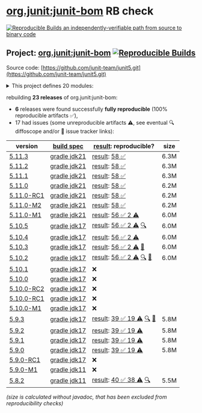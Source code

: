 [org.junit:junit-bom](https://central.sonatype.com/artifact/org.junit/junit-bom/versions) RB check
=======

[![Reproducible Builds](https://reproducible-builds.org/images/logos/rb.svg) an independently-verifiable path from source to binary code](https://reproducible-builds.org/)

## Project: [org.junit:junit-bom](https://central.sonatype.com/artifact/org.junit/junit-bom/versions) [![Reproducible Builds](https://img.shields.io/endpoint?url=https://raw.githubusercontent.com/jvm-repo-rebuild/reproducible-central/master/content/org/junit/junit5/badge.json)](https://github.com/jvm-repo-rebuild/reproducible-central/blob/master/content/org/junit/junit5/README.md)

Source code: [https://github.com/junit-team/junit5.git](https://github.com/junit-team/junit5.git)

<details><summary>This project defines 20 modules:</summary>

* [org.junit.jupiter:junit-jupiter](https://central.sonatype.com/artifact/org.junit.jupiter/junit-jupiter/overview)
* [org.junit.jupiter:junit-jupiter-api](https://central.sonatype.com/artifact/org.junit.jupiter/junit-jupiter-api/overview)
* [org.junit.jupiter:junit-jupiter-engine](https://central.sonatype.com/artifact/org.junit.jupiter/junit-jupiter-engine/overview)
* [org.junit.jupiter:junit-jupiter-migrationsupport](https://central.sonatype.com/artifact/org.junit.jupiter/junit-jupiter-migrationsupport/overview)
* [org.junit.jupiter:junit-jupiter-params](https://central.sonatype.com/artifact/org.junit.jupiter/junit-jupiter-params/overview)
* [org.junit.platform:junit-platform-commons](https://central.sonatype.com/artifact/org.junit.platform/junit-platform-commons/overview)
* [org.junit.platform:junit-platform-console](https://central.sonatype.com/artifact/org.junit.platform/junit-platform-console/overview)
* [org.junit.platform:junit-platform-console-standalone](https://central.sonatype.com/artifact/org.junit.platform/junit-platform-console-standalone/overview)
* [org.junit.platform:junit-platform-engine](https://central.sonatype.com/artifact/org.junit.platform/junit-platform-engine/overview)
* [org.junit.platform:junit-platform-jfr](https://central.sonatype.com/artifact/org.junit.platform/junit-platform-jfr/overview)
* [org.junit.platform:junit-platform-launcher](https://central.sonatype.com/artifact/org.junit.platform/junit-platform-launcher/overview)
* [org.junit.platform:junit-platform-reporting](https://central.sonatype.com/artifact/org.junit.platform/junit-platform-reporting/overview)
* [org.junit.platform:junit-platform-runner](https://central.sonatype.com/artifact/org.junit.platform/junit-platform-runner/overview)
* [org.junit.platform:junit-platform-suite](https://central.sonatype.com/artifact/org.junit.platform/junit-platform-suite/overview)
* [org.junit.platform:junit-platform-suite-api](https://central.sonatype.com/artifact/org.junit.platform/junit-platform-suite-api/overview)
* [org.junit.platform:junit-platform-suite-commons](https://central.sonatype.com/artifact/org.junit.platform/junit-platform-suite-commons/overview)
* [org.junit.platform:junit-platform-suite-engine](https://central.sonatype.com/artifact/org.junit.platform/junit-platform-suite-engine/overview)
* [org.junit.platform:junit-platform-testkit](https://central.sonatype.com/artifact/org.junit.platform/junit-platform-testkit/overview)
* [org.junit.vintage:junit-vintage-engine](https://central.sonatype.com/artifact/org.junit.vintage/junit-vintage-engine/overview)
* [org.junit:junit-bom](https://central.sonatype.com/artifact/org.junit/junit-bom/overview)
</details>

rebuilding **23 releases** of org.junit:junit-bom:
- **6** releases were found successfully **fully reproducible** (100% reproducible artifacts :white_check_mark:),
- 17 had issues (some unreproducible artifacts :warning:, see eventual :mag: diffoscope and/or :memo: issue tracker links):

| version | [build spec](/BUILDSPEC.md) | [result](https://reproducible-builds.org/docs/jvm/): reproducible? | size |
| -- | --------- | ------ | -- |
| [5.11.3](https://central.sonatype.com/artifact/org.junit/junit-bom/5.11.3/pom) | [gradle jdk21](junit5-5.11.3.buildspec) | [result](junit-bom-5.11.3.buildinfo): [58 :white_check_mark: ](junit-bom-5.11.3.buildcompare) | 6.3M |
| [5.11.2](https://central.sonatype.com/artifact/org.junit/junit-bom/5.11.2/pom) | [gradle jdk21](junit5-5.11.2.buildspec) | [result](junit-bom-5.11.2.buildinfo): [58 :white_check_mark: ](junit-bom-5.11.2.buildcompare) | 6.3M |
| [5.11.1](https://central.sonatype.com/artifact/org.junit/junit-bom/5.11.1/pom) | [gradle jdk21](junit5-5.11.1.buildspec) | [result](junit-bom-5.11.1.buildinfo): [58 :white_check_mark: ](junit-bom-5.11.1.buildcompare) | 6.3M |
| [5.11.0](https://central.sonatype.com/artifact/org.junit/junit-bom/5.11.0/pom) | [gradle jdk21](junit5-5.11.0.buildspec) | [result](junit-bom-5.11.0.buildinfo): [58 :white_check_mark: ](junit-bom-5.11.0.buildcompare) | 6.2M |
| [5.11.0-RC1](https://central.sonatype.com/artifact/org.junit/junit-bom/5.11.0-RC1/pom) | [gradle jdk21](junit5-5.11.0-RC1.buildspec) | [result](junit-bom-5.11.0-RC1.buildinfo): [58 :white_check_mark: ](junit-bom-5.11.0-RC1.buildcompare) | 6.2M |
| [5.11.0-M2](https://central.sonatype.com/artifact/org.junit/junit-bom/5.11.0-M2/pom) | [gradle jdk21](junit5-5.11.0-M2.buildspec) | [result](junit-bom-5.11.0-M2.buildinfo): [58 :white_check_mark: ](junit-bom-5.11.0-M2.buildcompare) | 6.2M |
| [5.11.0-M1](https://central.sonatype.com/artifact/org.junit/junit-bom/5.11.0-M1/pom) | [gradle jdk21](junit5-5.11.0-M1.buildspec) | [result](junit-bom-5.11.0-M1.buildinfo): [56 :white_check_mark:  2 :warning:](junit-bom-5.11.0-M1.buildcompare) | 6.0M |
| [5.10.5](https://central.sonatype.com/artifact/org.junit/junit-bom/5.10.5/pom) | [gradle jdk17](junit5-5.10.5.buildspec) | [result](junit-bom-5.10.5.buildinfo): [56 :white_check_mark:  2 :warning:](junit-bom-5.10.5.buildcompare) [:mag:](junit-bom-5.10.5.diffoscope) | 6.0M |
| [5.10.4](https://central.sonatype.com/artifact/org.junit/junit-bom/5.10.4/pom) | [gradle jdk17](junit5-5.10.4.buildspec) | [result](junit-bom-5.10.4.buildinfo): [56 :white_check_mark:  2 :warning:](junit-bom-5.10.4.buildcompare) | 6.0M |
| [5.10.3](https://central.sonatype.com/artifact/org.junit/junit-bom/5.10.3/pom) | [gradle jdk17](junit5-5.10.3.buildspec) | [result](junit-bom-5.10.3.buildinfo): [56 :white_check_mark:  2 :warning:](junit-bom-5.10.3.buildcompare) [:memo:](https://github.com/junit-team/junit5/issues/3690) | 6.0M |
| [5.10.2](https://central.sonatype.com/artifact/org.junit/junit-bom/5.10.2/pom) | [gradle jdk17](junit5-5.10.2.buildspec) | [result](junit-bom-5.10.2.buildinfo): [56 :white_check_mark:  2 :warning:](junit-bom-5.10.2.buildcompare) [:mag:](junit-bom-5.10.2.diffoscope) [:memo:](https://github.com/junit-team/junit5/issues/3690) | 6.0M |
| [5.10.1](https://central.sonatype.com/artifact/org.junit/junit-bom/5.10.1/pom) | [gradle jdk17](junit5-5.10.1.buildspec) | :x: | |
| [5.10.0](https://central.sonatype.com/artifact/org.junit/junit-bom/5.10.0/pom) | [gradle jdk17](junit5-5.10.0.buildspec) | :x: | |
| [5.10.0-RC2](https://central.sonatype.com/artifact/org.junit/junit-bom/5.10.0-RC2/pom) | [gradle jdk17](junit5-5.10.0-RC2.buildspec) | :x: | |
| [5.10.0-RC1](https://central.sonatype.com/artifact/org.junit/junit-bom/5.10.0-RC1/pom) | [gradle jdk17](junit5-5.10.0-RC1.buildspec) | :x: | |
| [5.10.0-M1](https://central.sonatype.com/artifact/org.junit/junit-bom/5.10.0-M1/pom) | [gradle jdk17](junit5-5.10.0-M1.buildspec) | :x: | |
| [5.9.3](https://central.sonatype.com/artifact/org.junit/junit-bom/5.9.3/pom) | [gradle jdk17](junit5-5.9.3.buildspec) | [result](junit-bom-5.9.3.buildinfo): [39 :white_check_mark:  19 :warning:](junit-bom-5.9.3.buildcompare) [:mag:](junit-bom-5.9.3.diffoscope) [:memo:](https://github.com/junit-team/junit5/issues/3559) | 5.8M |
| [5.9.2](https://central.sonatype.com/artifact/org.junit/junit-bom/5.9.2/pom) | [gradle jdk17](junit5-5.9.2.buildspec) | [result](junit-bom-5.9.2.buildinfo): [39 :white_check_mark:  19 :warning:](junit-bom-5.9.2.buildcompare) | 5.8M |
| [5.9.1](https://central.sonatype.com/artifact/org.junit/junit-bom/5.9.1/pom) | [gradle jdk17](junit5-5.9.1.buildspec) | [result](junit-bom-5.9.1.buildinfo): [39 :white_check_mark:  19 :warning:](junit-bom-5.9.1.buildcompare) | 5.8M |
| [5.9.0](https://central.sonatype.com/artifact/org.junit/junit-bom/5.9.0/pom) | [gradle jdk17](junit5-5.9.0.buildspec) | [result](junit-bom-5.9.0.buildinfo): [39 :white_check_mark:  19 :warning:](junit-bom-5.9.0.buildcompare) | 5.8M |
| [5.9.0-RC1](https://central.sonatype.com/artifact/org.junit/junit-bom/5.9.0-RC1/pom) | [gradle jdk17](junit5-5.9.0-RC1.buildspec) | :x: | |
| [5.9.0-M1](https://central.sonatype.com/artifact/org.junit/junit-bom/5.9.0-M1/pom) | [gradle jdk11](junit5-5.9.0-M1.buildspec) | :x: | |
| [5.8.2](https://central.sonatype.com/artifact/org.junit/junit-bom/5.8.2/pom) | [gradle jdk11](junit5-5.8.2.buildspec) | [result](junit-bom-5.8.2.buildinfo): [40 :white_check_mark:  38 :warning:](junit-bom-5.8.2.buildcompare) [:mag:](junit-bom-5.8.2.diffoscope) | 5.5M |

<i>(size is calculated without javadoc, that has been excluded from reproducibility checks)</i>
